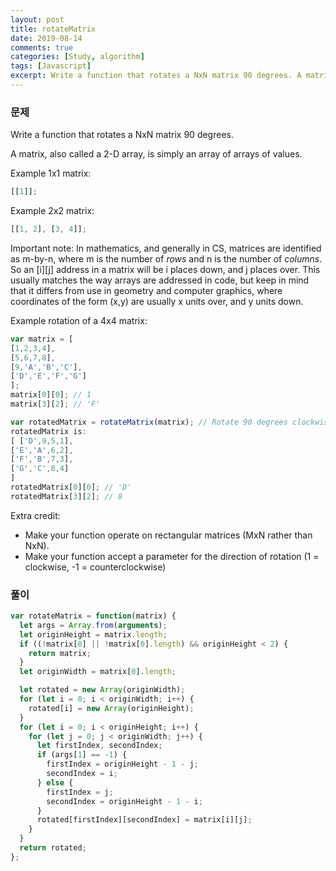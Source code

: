 ```yaml
---
layout: post
title: rotateMatrix
date: 2019-08-14
comments: true
categories: [Study, algorithm]
tags: [Javascript]
excerpt: Write a function that rotates a NxN matrix 90 degrees. A matrix, also called a 2-D array, is simply an array of arrays of values.
---
```


### 문제

Write a function that rotates a NxN matrix 90 degrees.

A matrix, also called a 2-D array, is simply an array of arrays of values.

Example 1x1 matrix:

```javascript
[[1]];
```

Example 2x2 matrix:

```javascript
[[1, 2], [3, 4]];
```

Important note:
In mathematics, and generally in CS, matrices are identified as m-by-n, where m is the number of _rows_ and n is the number of _columns_. So an [i][j] address in a matrix will be i places down, and j places over. This usually matches the way arrays are addressed in code, but keep in mind that it differs from use in geometry and computer graphics, where coordinates of the form (x,y) are usually x units over, and y units down.

Example rotation of a 4x4 matrix:

```javascript
var matrix = [
[1,2,3,4],
[5,6,7,8],
[9,'A','B','C'],
['D','E','F','G']
];
matrix[0][0]; // 1
matrix[3][2]; // 'F'

var rotatedMatrix = rotateMatrix(matrix); // Rotate 90 degrees clockwise
rotatedMatrix is:
[ ['D',9,5,1],
['E','A',6,2],
['F','B',7,3],
['G','C',8,4]
]
rotatedMatrix[0][0]; // 'D'
rotatedMatrix[3][2]; // 8
```

Extra credit:

- Make your function operate on rectangular matrices (MxN rather than NxN).
- Make your function accept a parameter for the direction of rotation (1 = clockwise, -1 = counterclockwise)

### 풀이

```javascript
var rotateMatrix = function(matrix) {
  let args = Array.from(arguments);
  let originHeight = matrix.length;
  if ((!matrix[0] || !matrix[0].length) && originHeight < 2) {
    return matrix;
  }
  let originWidth = matrix[0].length;

  let rotated = new Array(originWidth);
  for (let i = 0; i < originWidth; i++) {
    rotated[i] = new Array(originHeight);
  }
  for (let i = 0; i < originHeight; i++) {
    for (let j = 0; j < originWidth; j++) {
      let firstIndex, secondIndex;
      if (args[1] == -1) {
        firstIndex = originHeight - 1 - j;
        secondIndex = i;
      } else {
        firstIndex = j;
        secondIndex = originHeight - 1 - i;
      }
      rotated[firstIndex][secondIndex] = matrix[i][j];
    }
  }
  return rotated;
};
```
